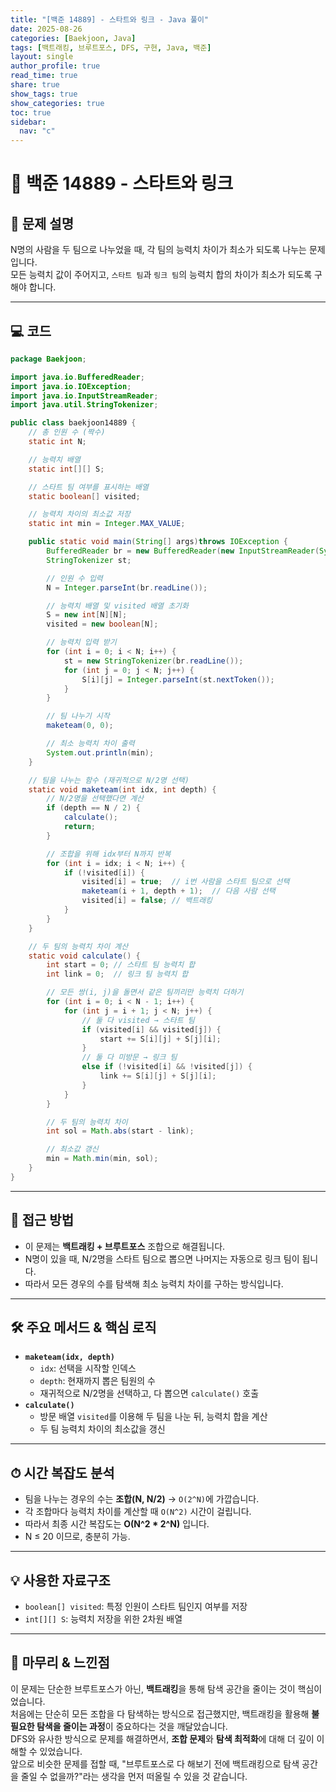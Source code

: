 ```yaml
---
title: "[백준 14889] - 스타트와 링크 - Java 풀이"
date: 2025-08-26
categories: [Baekjoon, Java]
tags: [백트래킹, 브루트포스, DFS, 구현, Java, 백준]
layout: single
author_profile: true
read_time: true
share: true
show_tags: true
show_categories: true
toc: true
sidebar:
  nav: "c"
---
```


# 🏐 백준 14889 - 스타트와 링크

## 📌 문제 설명

N명의 사람을 두 팀으로 나누었을 때, 각 팀의 능력치 차이가 최소가 되도록 나누는 문제입니다.  
모든 능력치 값이 주어지고, `스타트 팀`과 `링크 팀`의 능력치 합의 차이가 최소가 되도록 구해야 합니다.

---

## 💻 코드

```java
package Baekjoon;

import java.io.BufferedReader;
import java.io.IOException;
import java.io.InputStreamReader;
import java.util.StringTokenizer;

public class baekjoon14889 {
    // 총 인원 수 (짝수)
    static int N;

    // 능력치 배열
    static int[][] S;

    // 스타트 팀 여부를 표시하는 배열
    static boolean[] visited;

    // 능력치 차이의 최소값 저장
    static int min = Integer.MAX_VALUE;

    public static void main(String[] args)throws IOException {
        BufferedReader br = new BufferedReader(new InputStreamReader(System.in));
        StringTokenizer st;

        // 인원 수 입력
        N = Integer.parseInt(br.readLine());

        // 능력치 배열 및 visited 배열 초기화
        S = new int[N][N];
        visited = new boolean[N];

        // 능력치 입력 받기
        for (int i = 0; i < N; i++) {
            st = new StringTokenizer(br.readLine());
            for (int j = 0; j < N; j++) {
                S[i][j] = Integer.parseInt(st.nextToken());
            }
        }

        // 팀 나누기 시작
        maketeam(0, 0);

        // 최소 능력치 차이 출력
        System.out.println(min);
    }

    // 팀을 나누는 함수 (재귀적으로 N/2명 선택)
    static void maketeam(int idx, int depth) {
        // N/2명을 선택했다면 계산
        if (depth == N / 2) {
            calculate();
            return;
        }

        // 조합을 위해 idx부터 N까지 반복
        for (int i = idx; i < N; i++) {
            if (!visited[i]) {
                visited[i] = true;  // i번 사람을 스타트 팀으로 선택
                maketeam(i + 1, depth + 1);  // 다음 사람 선택
                visited[i] = false; // 백트래킹
            }
        }
    }

    // 두 팀의 능력치 차이 계산
    static void calculate() {
        int start = 0; // 스타트 팀 능력치 합
        int link = 0;  // 링크 팀 능력치 합

        // 모든 쌍(i, j)을 돌면서 같은 팀끼리만 능력치 더하기
        for (int i = 0; i < N - 1; i++) {
            for (int j = i + 1; j < N; j++) {
                // 둘 다 visited → 스타트 팀
                if (visited[i] && visited[j]) {
                    start += S[i][j] + S[j][i];
                }
                // 둘 다 미방문 → 링크 팀
                else if (!visited[i] && !visited[j]) {
                    link += S[i][j] + S[j][i];
                }
            }
        }

        // 두 팀의 능력치 차이
        int sol = Math.abs(start - link);

        // 최소값 갱신
        min = Math.min(min, sol);
    }
}
```

---

## 🔑 접근 방법

- 이 문제는 **백트래킹 + 브루트포스** 조합으로 해결됩니다.
- N명이 있을 때, N/2명을 스타트 팀으로 뽑으면 나머지는 자동으로 링크 팀이 됩니다.
- 따라서 모든 경우의 수를 탐색해 최소 능력치 차이를 구하는 방식입니다.

---

## 🛠 주요 메서드 & 핵심 로직

- **`maketeam(idx, depth)`**
  - `idx`: 선택을 시작할 인덱스
  - `depth`: 현재까지 뽑은 팀원의 수
  - 재귀적으로 N/2명을 선택하고, 다 뽑으면 `calculate()` 호출
- **`calculate()`**
  - 방문 배열 `visited`를 이용해 두 팀을 나눈 뒤, 능력치 합을 계산
  - 두 팀 능력치 차이의 최소값을 갱신

---

## ⏱ 시간 복잡도 분석

- 팀을 나누는 경우의 수는 **조합(N, N/2)** → `O(2^N)`에 가깝습니다.
- 각 조합마다 능력치 차이를 계산할 때 `O(N^2)` 시간이 걸립니다.
- 따라서 최종 시간 복잡도는 **O(N^2 \* 2^N)** 입니다.
- N ≤ 20 이므로, 충분히 가능.

---

## 💡 사용한 자료구조

- `boolean[] visited`: 특정 인원이 스타트 팀인지 여부를 저장
- `int[][] S`: 능력치 저장을 위한 2차원 배열

---

## 🎯 마무리 & 느낀점

이 문제는 단순한 브루트포스가 아닌, **백트래킹**을 통해 탐색 공간을 줄이는 것이 핵심이었습니다.  
처음에는 단순히 모든 조합을 다 탐색하는 방식으로 접근했지만, 백트래킹을 활용해 **불필요한 탐색을 줄이는 과정**이 중요하다는 것을 깨달았습니다.  
DFS와 유사한 방식으로 문제를 해결하면서, **조합 문제**와 **탐색 최적화**에 대해 더 깊이 이해할 수 있었습니다.  
앞으로 비슷한 문제를 접할 때, "브루트포스로 다 해보기 전에 백트래킹으로 탐색 공간을 줄일 수 없을까?"라는 생각을 먼저 떠올릴 수 있을 것 같습니다.
